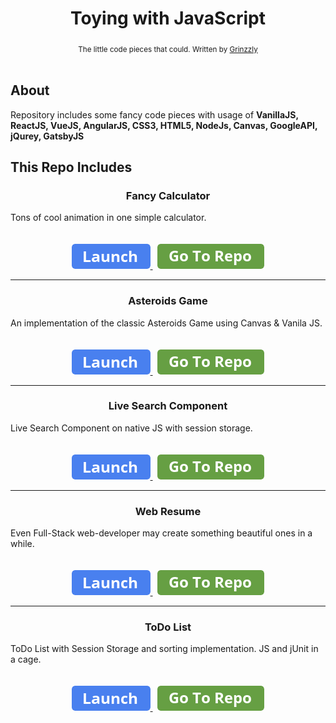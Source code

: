 <h1 align="center">Toying with JavaScript</h1>

<div align="center">
  <sub>The little code pieces that could. Written by
  <a href="https://github.com/Grinzzly">Grinzzly</a>
  </a>
</div>

<br/>

## About

Repository includes some fancy code pieces with usage of <b>VanillaJS,
ReactJS, VueJS, AngularJS, CSS3, HTML5, NodeJs, Canvas, GoogleAPI,
jQurey, GatsbyJS</b>

## This Repo Includes
<div align="center">
  <h3>Fancy Calculator </h3>
  <div align="left">
    Tons of cool animation in one simple calculator.
  </div>
  <br/>
  <br/>
  <div>
    <a href="https://grinzzly.github.io/Messing-with-JS/Calculator/">
      <img src="./vendor/ui-kit/img/open.png"
        alt="open">
    </a>
    &nbsp;
    <a href="./Calculator">
          <img src="./vendor/ui-kit/img/go-to-repo.png"
            alt="go-to">
        </a>
  </div>
</div>
<hr/>
<div align="center">
  <h3>Asteroids Game</h3>
  <div align="left">
    An implementation of the classic Asteroids Game using Canvas
    & Vanila JS.
  </div>
  <br/>
  <br/>
  <div>
    <a href="https://grinzzly.github.io/Messing-with-JS/Game/">
      <img src="./vendor/ui-kit/img/open.png"
        alt="open">
    </a>
    &nbsp;
    <a href="./Game">
          <img src="./vendor/ui-kit/img/go-to-repo.png"
            alt="go-to">
        </a>
  </div>
</div>
<hr/>
<div align="center">
  <h3>Live Search Component</h3>
  <div align="left">
    Live Search Component on native JS with session storage.
  </div>
  <br/>
  <br/>
  <div>
    <a href="https://grinzzly.github.io/Messing-with-JS/LiveSearch/">
      <img src="./vendor/ui-kit/img/open.png"
        alt="open">
    </a>
    &nbsp;
    <a href="./LiveSearch">
          <img src="./vendor/ui-kit/img/go-to-repo.png"
            alt="go-to">
        </a>
  </div>
</div>
<hr/>
<div align="center">
  <h3>Web Resume</h3>
  <div align="left">
    Even Full-Stack web-developer may create something beautiful ones in
    a while.
  </div>
  <br/>
  <br/>
  <div>
    <a href="https://grinzzly.github.io/Messing-with-JS/Resume/">
      <img src="./vendor/ui-kit/img/open.png"
        alt="open">
    </a>
    &nbsp;
    <a href="./Resume">
          <img src="./vendor/ui-kit/img/go-to-repo.png"
            alt="go-to">
        </a>
  </div>
</div>
<hr/>
<div align="center">
  <h3>ToDo List</h3>
  <div align="left">
    ToDo List with Session Storage and sorting implementation.
    JS and jUnit in a cage.
  </div>
  <br/>
  <br/>
  <div>
    <a href="https://grinzzly.github.io/Messing-with-JS/ToDoList/">
      <img src="./vendor/ui-kit/img/open.png"
        alt="open">
    </a>
    &nbsp;
    <a href="./ToDoList">
          <img src="./vendor/ui-kit/img/go-to-repo.png"
            alt="go-to">
        </a>
  </div>
</div>
